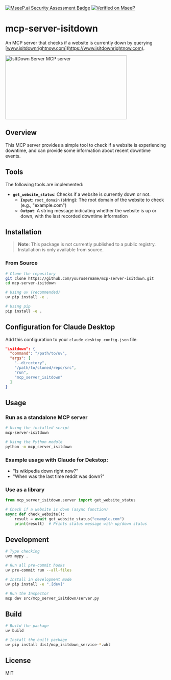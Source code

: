 [![MseeP.ai Security Assessment Badge](https://mseep.net/pr/hesreallyhim-mcp-server-isitdown-badge.png)](https://mseep.ai/app/hesreallyhim-mcp-server-isitdown)
[![Verified on MseeP](https://mseep.ai/badge.svg)](https://mseep.ai/app/24e83a9a-3b58-48c5-a490-04d6a631ed1e)
# mcp-server-isitdown

An MCP server that checks if a website is currently down by querying [www.isitdownrightnow.com](https://www.isitdownrightnow.com).

<a href="https://glama.ai/mcp/servers/1wx4z4amkm">
  <img width="380" height="200" src="https://glama.ai/mcp/servers/1wx4z4amkm/badge" alt="IsItDown Server MCP server" />
</a>

## Overview

This MCP server provides a simple tool to check if a website is experiencing downtime, and can provide some information about recent downtime events.

## Tools

The following tools are implemented:

* **`get_website_status`**: Checks if a website is currently down or not.
  * **`Input`**: `root_domain` (string): The root domain of the website to check (e.g., "example.com")
  * **`Output`**: A string message indicating whether the website is up or down, with the last recorded downtime information

## Installation

> **Note**: This package is not currently published to a public registry. Installation is only available from source.

### From Source

```bash
# Clone the repository 
git clone https://github.com/yourusername/mcp-server-isitdown.git
cd mcp-server-isitdown

# Using uv (recommended)
uv pip install -e .

# Using pip
pip install -e .
```

## Configuration for Claude Desktop

Add this configuration to your `claude_desktop_config.json` file:

```json
"isitdown": {
  "command": "/path/to/uv",
  "args": [
    "--directory",
    "/path/to/cloned/repo/src",
    "run",
    "mcp_server_isitdown"
  ]
}
```

## Usage

### Run as a standalone MCP server

```bash
# Using the installed script
mcp-server-isitdown

# Using the Python module
python -m mcp_server_isitdown
```

### Example usage with Claude for Dekstop:

* "Is wikipedia down right now?"
* "When was the last time reddit was down?"

### Use as a library

```python
from mcp_server_isitdown.server import get_website_status

# Check if a website is down (async function)
async def check_website():
    result = await get_website_status("example.com")
    print(result)  # Prints status message with up/down status
```

## Development

```bash
# Type checking
uvx mypy .

# Run all pre-commit hooks
uv pre-commit run --all-files

# Install in development mode
uv pip install -e ".[dev]"

# Run the Inspector
mcp dev src/mcp_server_isitdown/server.py
```

## Build

```bash
# Build the package
uv build

# Install the built package
uv pip install dist/mcp_isitdown_service-*.whl
```

## License

MIT
